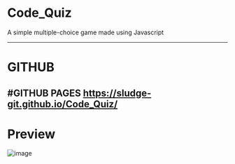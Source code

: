 # Code_Quiz
A simple multiple-choice game made using Javascript

------------------------------------------------------------------------------------------------------------------
# GITHUB

#GITHUB PAGES
https://sludge-git.github.io/Code_Quiz/
------------------------------------------------------------------------------------------------------------------







# Preview
![image](https://user-images.githubusercontent.com/67348654/110060698-ef7dd900-7d2b-11eb-89b1-a7e27bb69a03.png)

